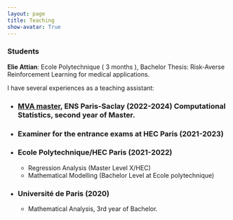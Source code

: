 ```yaml
---
layout: page
title: Teaching
show-avatar: True
---
```




### Students 

**Elie Attian**: Ecole Polytechnique ( 3 months ), Bachelor Thesis: Risk-Averse Reinforcement Learning for medical applications.

I have several experiences as a teaching assistant:

* ### [MVA master](https://www.master-mva.com/), ENS Paris-Saclay (2022-2024) Computational Statistics, second year of Master.
<!---
Rappel sur les chaines de Markov : 

[RappelMarkovMath.pdf](https://github.com/pierreclavier/pierreclavier.github.io/files/9849848/RappelMarkovMath.pdf)


*  TD 1 : Sujet :[Compstats_MVA_2023.pdf](https://github.com/pierreclavier/pierreclavier.github.io/files/12857708/Compstats_MVA_2023.pdf)
*  Data :[data.zip](https://github.com/pierreclavier/pierreclavier.github.io/files/9775977/data.zip)

*  TD 2 : Sujet : [Compstats_MVA TP2.pdf](https://github.com/pierreclavier/pierreclavier.github.io/files/13073208/Compstats_MVA___TP2.1.pdf)

*  Data: [WPP2019_Period_Indicators_Medium.csv](https://github.com/pierreclavier/pierreclavier.github.io/files/13226494/WPP2019_Period_Indicators_Medium.csv)

* TD 3: Sujet :[Compstats_MVA_TP3.pdf](https://github.com/pierreclavier/pierreclavier.github.io/files/13365662/Compstats_MVA_TP3.pdf)

* TD 4: Sujet :[Compstats_MVA_TP4.pdf](https://github.com/pierreclavier/pierreclavier.github.io/files/13501813/Compstats_MVA_TP4.pdf)
-->

* ### Examiner for the entrance exams at HEC Paris (2021-2023)

* ### Ecole Polytechnique/HEC Paris (2021-2022)

    * Regression Analysis (Master Level X/HEC)
    * Mathematical Modelling (Bachelor Level at Ecole polytechnique)

* ### Université de Paris (2020)

    * Mathematical Analysis, 3rd year of Bachelor.

<p>&nbsp;</p>


<!---

-->
